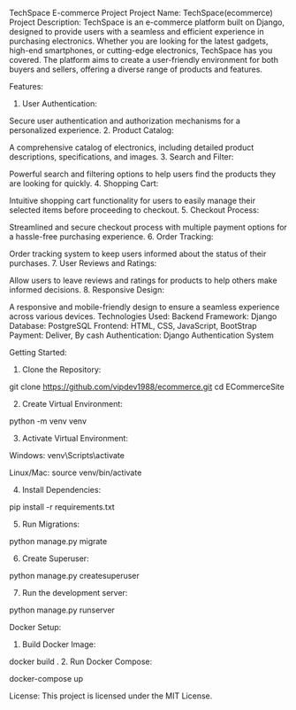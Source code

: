 TechSpace E-commerce Project
Project Name: TechSpace(ecommerce)
Project Description:
TechSpace is an e-commerce platform built on Django, designed to provide users with a seamless and efficient experience in purchasing electronics. Whether you are looking for the latest gadgets, high-end smartphones, or cutting-edge electronics, TechSpace has you covered. The platform aims to create a user-friendly environment for both buyers and sellers, offering a diverse range of products and features.

Features:
1. User Authentication:


Secure user authentication and authorization mechanisms for a personalized experience.
2. Product Catalog:


A comprehensive catalog of electronics, including detailed product descriptions, specifications, and images.
3. Search and Filter:


Powerful search and filtering options to help users find the products they are looking for quickly.
4. Shopping Cart:


Intuitive shopping cart functionality for users to easily manage their selected items before proceeding to checkout.
5. Checkout Process:

Streamlined and secure checkout process with multiple payment options for a hassle-free purchasing experience.
6. Order Tracking:

Order tracking system to keep users informed about the status of their purchases.
7. User Reviews and Ratings:

Allow users to leave reviews and ratings for products to help others make informed decisions.
8. Responsive Design:

A responsive and mobile-friendly design to ensure a seamless experience across various devices.
Technologies Used:
Backend Framework: Django
Database: PostgreSQL
Frontend: HTML, CSS, JavaScript, BootStrap
Payment: Deliver, By cash
Authentication: Django Authentication System

Getting Started:

1. Clone the Repository:

git clone https://github.com/vipdev1988/ecommerce.git
cd ECommerceSite

2. Create Virtual Environment:

python -m venv venv

3. Activate Virtual Environment:

Windows:
venv\Scripts\activate

Linux/Mac:
source venv/bin/activate

4. Install Dependencies:

pip install -r requirements.txt

5. Run Migrations:

python manage.py migrate

6. Create Superuser:

python manage.py createsuperuser

7. Run the development server:

python manage.py runserver


Docker Setup:

1. Build Docker Image:

docker build  .
2. Run Docker Compose:

docker-compose up

License:
This project is licensed under the MIT License.
